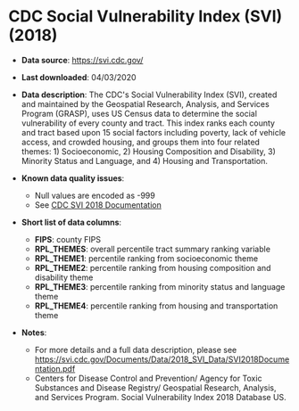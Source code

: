 # CDC Social Vulnerability Index (SVI) (2018)

- **Data source**: https://svi.cdc.gov/

- **Last downloaded**: 04/03/2020

- **Data description**: The CDC's Social Vulnerability Index (SVI), created and maintained by the Geospatial Research, Analysis, and Services Program (GRASP), uses US Census data to determine the social vulnerability of every county and tract. This index ranks each county and tract based upon 15 social factors including poverty, lack of vehicle access, and crowded housing, and groups them into four related themes: 1) Socioeconomic, 2) Housing Composition and Disability, 3) Minority Status and Language, and 4) Housing and Transportation.

- **Known data quality issues**: 
	- Null values are encoded as -999
	- See [CDC SVI 2018 Documentation ](https://svi.cdc.gov/Documents/Data/2018_SVI_Data/SVI2018Documentation.pdf)

- **Short list of data columns**: 
	- **FIPS**: county FIPS
	- **RPL_THEMES**: overall percentile tract summary ranking variable
	- **RPL_THEME1**: percentile ranking from socioeconomic theme
	- **RPL_THEME2**: percentile ranking from housing composition and disability theme
	- **RPL_THEME3**: percentile ranking from minority status and language theme
	- **RPL_THEME4**: percentile ranking from housing and transportation theme

- **Notes**:

	- For more details and a full data description, please see https://svi.cdc.gov/Documents/Data/2018_SVI_Data/SVI2018Documentation.pdf
	- Centers for Disease Control and Prevention/ Agency for Toxic Substances and Disease Registry/ Geospatial Research, Analysis, and Services Program. Social Vulnerability Index 2018 Database US.



    